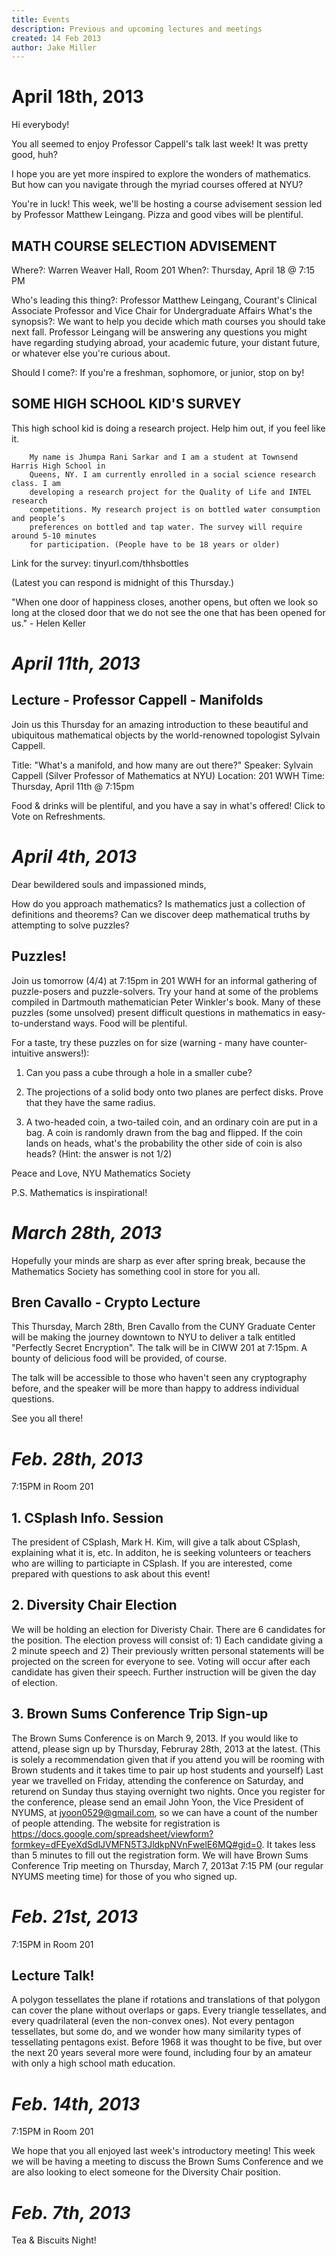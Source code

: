 ```yaml
---
title: Events
description: Previous and upcoming lectures and meetings
created: 14 Feb 2013
author: Jake Miller
---
```


# April 18th, 2013

Hi everybody!
 
You all seemed to enjoy Professor Cappell's talk last week! It was pretty good, huh?

I hope you are yet more inspired to explore the wonders of mathematics.
But how can you navigate through the myriad courses offered at NYU? 

You're in luck! This week, we'll be hosting a course advisement session led by Professor
Matthew Leingang.
Pizza and good vibes will be plentiful.

## MATH COURSE SELECTION ADVISEMENT

Where?: Warren Weaver Hall, Room 201
When?: Thursday, April 18 @ 7:15 PM

Who's leading this thing?: Professor Matthew Leingang, Courant's Clinical Associate
Professor and Vice Chair for Undergraduate Affairs
What's the synopsis?: We want to help you decide which math courses you should take next
fall. Professor Leingang will be answering any questions you might have regarding studying
abroad, your academic future, your distant future, or whatever else you're curious about. 

Should I come?: If you're a freshman, sophomore, or junior, stop on by!

## SOME HIGH SCHOOL KID'S SURVEY

This high school kid is doing a research project. Help him out, if you feel like it.

        My name is Jhumpa Rani Sarkar and I am a student at Townsend Harris High School in
        Queens, NY. I am currently enrolled in a social science research class. I am
        developing a research project for the Quality of Life and INTEL research
        competitions. My research project is on bottled water consumption and people’s
        preferences on bottled and tap water. The survey will require around 5-10 minutes
        for participation. (People have to be 18 years or older) 

Link for the survey: tinyurl.com/thhsbottles

(Latest you can respond is midnight of this Thursday.)

"When one door of happiness closes, another opens, but often we look so long at the closed
door that we do not see the one that has been opened for us." - Helen Keller


# *April 11th, 2013*

## Lecture - Professor Cappell - Manifolds

Join us this Thursday for an amazing introduction to these beautiful and ubiquitous mathematical objects by the world-renowned topologist
Sylvain Cappell.

Title: "What's a manifold, and how many are out there?"
Speaker: Sylvain Cappell (Silver Professor of Mathematics at NYU)
Location: 201 WWH
Time: Thursday, April 11th @ 7:15pm 

Food & drinks will be plentiful, and you have a say in what's offered! Click to Vote on Refreshments.


# *April 4th, 2013*

Dear bewildered souls and impassioned minds,

How do you approach mathematics?
Is mathematics just a collection of definitions and theorems?
Can we discover deep mathematical truths by attempting to solve puzzles?

## Puzzles!

Join us tomorrow (4/4) at 7:15pm in 201 WWH for an informal gathering of puzzle-posers and puzzle-solvers. Try your hand at some of the
problems compiled in Dartmouth mathematician Peter Winkler's book. Many of these puzzles (some unsolved) present difficult questions in
mathematics in easy-to-understand ways. Food will be plentiful.

For a taste, try these puzzles on for size (warning - many have counter-intuitive answers!):

1) Can you pass a cube through a hole in a smaller cube?

2) The projections of a solid body onto two planes are perfect disks. Prove that they have the same radius.

3) A two-headed coin, a two-tailed coin, and an ordinary coin are put in a bag. A coin is randomly drawn from the bag and flipped. If the coin
lands on heads, what's the probability the other side of coin is also heads? (Hint: the answer is not 1/2)

Peace and Love,
NYU Mathematics Society

P.S. Mathematics is inspirational!

# *March  28th, 2013*

Hopefully your minds are sharp as ever after spring break, because the Mathematics Society has something cool in store for you all.

## Bren Cavallo - Crypto Lecture

This Thursday, March 28th, Bren Cavallo from the CUNY Graduate Center will be making the journey downtown to NYU to deliver a talk entitled "Perfectly Secret
Encryption". The talk will be in CIWW 201 at 7:15pm. A bounty of delicious food will be provided, of course.

The talk will be accessible to those who haven't seen any cryptography before, and the speaker will be more than happy to address individual questions. 

See you all there!


# *Feb. 28th, 2013*

7:15PM in Room 201

## 1. CSplash Info. Session

The president of CSplash, Mark H. Kim, will give a talk about CSplash, explaining what it is, etc.  In additon, he is seeking volunteers or teachers who are willing to particiapte in CSplash.  If you are interested, come prepared with questions to ask about this event!

## 2. Diversity Chair Election

We will be holding an election for Diveristy Chair.  There are 6 candidates for the position.  The election provess will consist of: 1) Each candidate giving a 2 minute speech and 2) Their previously written personal statements will be projected on the screen for everyone to see.  Voting will occur after each candidate has given their speech.  Further instruction will be given the day of election.  

## 3. Brown Sums Conference Trip Sign-up

The Brown Sums Conference is on March 9, 2013. If you would like to attend, please sign up by Thursday, Februray 28th, 2013 at the latest.  (This is solely a recommendation given that if you attend you will be rooming with Brown students and it takes time to pair up host students and yourself)  Last year we travelled on Friday, attending the conference on Saturday, and returend on Sunday thus staying overnight two nights.  Once you register for the conference, please send an email John Yoon, the Vice President of NYUMS, at jyoon0529@gmail.com, so we can have a count of the number of people attending.
The website for registration is https://docs.google.com/spreadsheet/viewform?formkey=dFEyeXdSdlJVMFN5T3JldkpNVnFwelE6MQ#gid=0. It takes less than 5 minutes to fill out the registration form. 
We will have Brown Sums Conference Trip meeting on Thursday, March 7, 2013at 7:15 PM (our regular NYUMS meeting time) for those of you who signed up.

# *Feb. 21st, 2013*

7:15PM in Room 201

## Lecture Talk!

A polygon tessellates the plane if rotations and translations of that polygon can cover the plane without overlaps or gaps.  Every triangle tessellates, and every quadrilateral (even the non-convex ones).  Not every pentagon tessellates, but some do, and we wonder how many similarity types of tessellating pentagons exist.  Before 1968 it was thought to be five, but over the next 20 years several more were found, including four by an amateur with only a high school math education.


# *Feb. 14th, 2013*

7:15PM in Room 201

We hope that you all enjoyed last week's introductory meeting! This week we will be having a meeting to discuss the Brown Sums Conference and we are also looking to elect someone for the Diversity Chair position. 

# *Feb. 7th, 2013*

Tea & Biscuits Night! 

